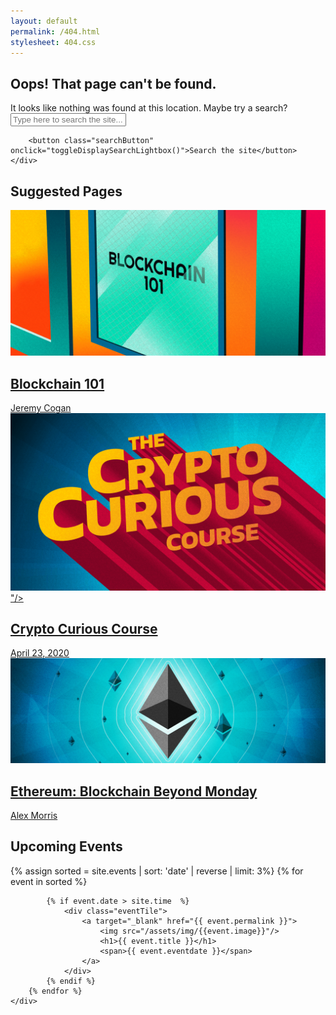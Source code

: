 ```yaml
---
layout: default
permalink: /404.html
stylesheet: 404.css
---
```



<script>

window.onload = function(){

	console.log('getSuggestedPages initialized')

	if ( typeof(window.searchIndex) === "undefined" ) {
		initSearch();
		
	} else {
		
	}

	setTimeout(getSuggestedPages, 1000);

}

function getSuggestedPages () {


	var currentUrlParts = window.location.href.split('/');
	var searchString = "";

	console.log('failed url parts', currentUrlParts)

	for ( var x = 3; x < currentUrlParts.length; x++ ) {
		searchString += " " + currentUrlParts[x]
	}

	console.log('found potential search string', searchString)

	var searchResult = window.searchIndex.search(searchString)

	console.log('searchResult', searchResult)

	if ( searchResult.length > 0 ) {
		deleteAllSuggestedPages()

		for ( var i = 0; i < 3; i++ ) {

			var pageData = lookupResultRecord(searchResult[i]);
			displaySuggestedPage(pageData)

		}

	}

}

function displaySuggestedPage (pageData) {

	var suggestedPagesContainer = document.getElementById('suggestedPages');

	var tile = document.createElement('div')
		tile.className = "tileItem"

	var aCon = document.createElement('a')
		aCon.target = "_blank"
		aCon.href = pageData.link
	
	var img = document.createElement('img')
		img.src = "/assets/img/" + pageData.image

	var title = document.createElement('h1')
		title.textContent = pageData.title

	var data = document.createElement('span')

	if ( typeof (pageData.author) != 'undefined' ) {
		data.textContent = pageData.author
	} else if ( typeof (pageData.eventdate) != "undefined" ) {
		data.textContent = pageData.eventdate
	} else if ( typeof (pageData.summary ) != "undefined" ) {
		data.textContent = pageData.summary
	}

	aCon.appendChild(img)
	aCon.appendChild(title)
	aCon.appendChild(data)
	tile.appendChild(aCon)

	console.log('trying to append', tile )
	suggestedPagesContainer.appendChild(tile)
		
}

function deleteAllSuggestedPages () {
	var container = document.getElementById('suggestedPages')
    var child = container.lastElementChild;  
    while (child) { 
        container.removeChild(child); 
        child = container.lastElementChild; 
    } 
}

</script>

<section class="pageHeaderImage" style="background:url(/assets/img/404.png);background-size:cover;background-position:center;">
	
</section>

<section class="oops">
	<h1 class="hasColorTag red">Oops! That page can't be found.</h1>
	<div class="row">
		<span>It looks like nothing was found at this location. Maybe try a search?</span>
		<input type="text" placeholder="Type here to search the site..." onclick="toggleDisplaySearchLightbox()">
		<a class="nav-link px-2 float-right" onclick="toggleDisplaySearchLightbox()" href="#"><i class="fa fa-search"></i></a>

		<button class="searchButton" onclick="toggleDisplaySearchLightbox()">Search the site</button>
	</div>
</section>

<section class="suggestedPages">
	<h1 class="hasColorTag teal">Suggested Pages</h1>
	<div class="row" id="suggestedPages">
		<div class="tileItem"> 
			<a target="_blank" href="/courses/blockchain-101/">
				<img src="/assets/img/BC101-01.png"/>
				<h1>Blockchain 101</h1>
				<span class="author">Jeremy Cogan</span>
			</a>
		</div>
		<div class="tileItem"> 
			<a target="_blank" href="/crypto-curious/">
				<img src="/assets/img/ccc_jan25_2020.png">"/>
				<h1>Crypto Curious Course</h1>
				<span>April 23, 2020</span>
			</a>
		</div>
		<div class="tileItem"> 
			<a target="_blank" href="/courses/ethereum-101-blockchain-beyond-bitcoin/">
				<img src="/assets/img/EthereumGrowth-1.jpg"/>
				<h1>Ethereum: Blockchain Beyond Monday</h1>
				<span class="author">Alex Morris</span>
			</a>
		</div>
	</div>
</section>

<section class="pinkStripesDivider">
	
</section>

<section class="upcomingEventsFooter hasSectionColorTag red">
	<h1>Upcoming Events</h1>
	<div class="row">
		{% assign sorted = site.events | sort: 'date' | reverse | limit: 3%}
		{% for event in sorted %}
	
			{% if event.date > site.time  %}
				<div class="eventTile"> 
					<a target="_blank" href="{{ event.permalink }}">
						<img src="/assets/img/{{event.image}}"/>
						<h1>{{ event.title }}</h1>
						<span>{{ event.eventdate }}</span>
					</a>
				</div>
			{% endif %}
		{% endfor %}
	</div>

</section>
